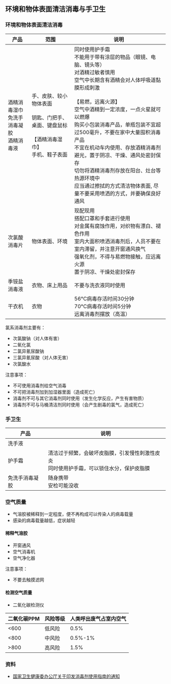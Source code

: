 ## 环境和物体表面清洁消毒与手卫生

### 环境和物体表面清洁消毒

| 产品 | 范围 | 说明 |
| --- | --- | --- |
| 酒精消毒湿巾<br>免洗手消毒凝胶<br>酒精消毒液 | 手、皮肤、较小物体表面<br><br>钥匙、门把手、桌面、键盘鼠标<br><br>【酒精消毒湿巾】<br>手机、鞋子表面  | 同时使用护手霜<br>不能用于带有涂层的物品（眼镜、电脑、镜头等）<br>对酒精过敏者慎用<br>空气中长期含有酒精会对人体呼吸道黏膜形成刺激<br><br>【易燃，远离火源】<br>空气中酒精到一定浓度，一点火星就可以燃爆<br>购买小包装消毒产品，单瓶包装不宜超过500毫升，不要在家中大量囤积消毒产品<br>不宜在机动车内使用、存放酒精消毒剂<br>避光，置于阴凉、干燥、通风处密封保存<br>切勿将酒精消毒剂存放在阳台、灶台等热源环境中<br>应当通过擦拭的方式清洁物体表面, 尽量不要采用喷洒的方式，并要确保良好通风<br> |
| 次氯酸消毒片 | 物体表面、环境 | 现配现用<br>搭配口罩和手套进行使用<br>对金属有腐蚀作用，对织物有漂白、褪色作用<br>室内大面积喷洒消毒剂后，人员不要在室内滞留，并注意开窗通风换气<br>强氧化剂，不得与易燃物接触，应远离火源<br>置于阴凉、干燥处密封保存 |
| 季铵盐消毒液 | 衣物、床上用品 | 不要与洗衣液同时使用 |
| 干衣机 | 衣物 | 56°C病毒存活时间30分钟<br>70°C病毒存活时间5分钟<br>远离消毒剂摆放（高温） |

氯系消毒剂主要有：

- 次氯酸钠（对人体有害）
- 二氧化氯
- 二氯异氰尿酸钠
- 三氯异氰尿酸（对人体无害）
- 次氯酸水

注意事项：

- 不可使用消毒剂给空气消毒
- 不可把消毒剂加到加湿器里面（造成死亡）
- 消毒剂不可与其它消毒剂同时使用（发生化学反应，产生有害物质）
- 消毒剂不可与马桶清洁剂同时使用（会产生剧毒的氯气，造成死亡）

### 手卫生

| 产品 | 说明 |
| --- | --- |
| 洗手液 | |
| 护手霜 | 清洁过于频繁，会破坏皮脂膜，引发慢性刺激性皮炎<br>同时使用护手霜，可以锁住水分，保护皮脂膜 |
| 免洗手消毒凝胶 | 随身携带<br>安检可能没收 |

### 空气质量

- 气溶胶被稀释到一定程度，便不再构成可以传染人的病毒载量
- 感染的病毒载量越低，症状越轻

#### 稀释气溶胶

- 开窗通风
- 空气消毒机
- 空气净化器

注意事项：

- 不要去触摸滤网

#### 检测空气质量

- 二氧化碳检测仪

| 二氧化碳PPM | 风险等级 | 人类呼出废气占室内空气 |
| --- | --- | --- |
| <600 | 低风险 | 0.5% |
| <800 | 中风险 | 0.5%-1% |
| >800 | 高风险 | 1.5% |

### 资料

- [国家卫生健康委办公厅关于印发消毒剂使用指南的通知](http://www.nhc.gov.cn/zhjcj/s9141/202002/b9891e8c86d141a08ec45c6a18e21dc2.shtml)
